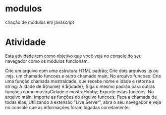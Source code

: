 # modulos
criação de módulos em javascript

  # Atividade
Esta atividade tem como objetivo que você veja no console do seu navegador como os módulos funcionam.

Crie um arquivo com uma estrutura HTML padrão;
Crie dois arquivos .js ou .mjs, um chamado funcoes e outro chamado main;
No arquivo funcoes:
Crie uma função chamada mostraIdade, que recebe nome e idade e retorna a string: A idade de ${nome} é ${idade};
Siga o mesmo padrão para outras funções como mostraCidade e mostraHobby;
Exporte estas funções.
No arquivo main:
Importe as funções do arquivo funcoes;
Faça a chamada de todas elas;
Utilizando a extensão "Live Server", abra o seu navegador e veja no console que as informações foram logadas corretamente.
